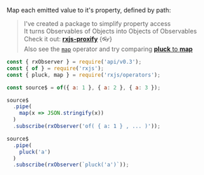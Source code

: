<!--
name:		
title:		pluck
pageTitle:	pluck — RxJS operator example + marble diagram
desc:		Map each emitted value to it's property, defined by path
docsUrl:	https://rxjs.dev/api/operators/pluck
-->

Map each emitted value to it's property, defined by path:  

> I've created a package to simplify property access    
> It turns Observables of Objects into Objects of Observables    
> Check it out: [**rxjs-proxify**](https://github.com/kosich/rxjs-proxify) {👓}    
> Also see the [`map`](/rxjs/map/) operator and try comparing [**pluck** to **map**](/rxjs/map-vs-pluck/)


```js
const { rxObserver } = require('api/v0.3');
const { of } = require('rxjs');
const { pluck, map } = require('rxjs/operators');

const source$ = of({ a: 1 }, { a: 2 }, { a: 3 });

source$
  .pipe(
    map(x => JSON.stringify(x))
  )
  .subscribe(rxObserver('of( { a: 1 } , ... )'));

source$
  .pipe(
    pluck('a')
  )
  .subscribe(rxObserver(`pluck('a')`));

```
